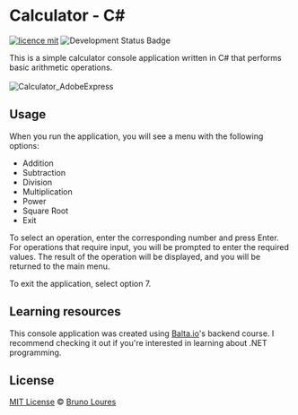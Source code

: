 # Calculator - C#
  
[![licence mit](https://img.shields.io/badge/licence-MIT-blue.svg)](https://github.com/louresb/Calculator/blob/main/LICENSE)
![Development Status Badge](https://img.shields.io/badge/Status-Concluded-green)

This is a simple calculator console application written in C# that performs basic arithmetic operations.
<br/>
<br/>
![Calculator_AdobeExpress](https://github.com/louresb/Calculator/assets/103293696/4fc51281-3490-4be4-bede-3f70262ab551)

## Usage
When you run the application, you will see a menu with the following options:

- Addition 
- Subtraction
- Division
- Multiplication
- Power
- Square Root
- Exit

To select an operation, enter the corresponding number and press Enter. For operations that require input, you will be prompted to enter the required values. The result of the operation will be displayed, and you will be returned to the main menu.

To exit the application, select option 7.

## Learning resources

This console application was created using [Balta.io](https://balta.io/)'s backend course. I recommend checking it out if you're interested in learning about .NET programming.

## License
[MIT License](https://github.com/louresb/Calculator/blob/main/LICENSE) © [Bruno Loures](https://github.com/louresb)
